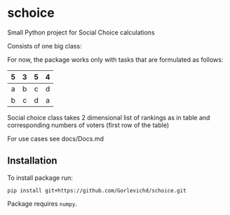 # schoice

Small Python project for Social Choice calculations

Consists of one big class:

For now, the package works only with tasks that are formulated as follows:

| 5 | 3 | 5 | 4 |
|:-:|:-:|:-:|:-:|
| a | b | c | d |
| b | c | d | a |

Social choice class takes 2 dimensional list of rankings as in table and corresponding numbers of voters (first row of the table)

For use cases see docs/Docs.md

## Installation 

To install package run:

`pip install git+https://github.com/Gorlevichd/schoice.git`

Package requires `numpy`.